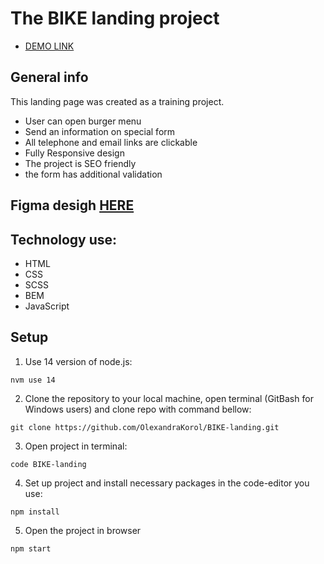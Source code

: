 # The BIKE landing project

- [DEMO LINK](https://OlexandraKorol.github.io/BIKE-landing/)

## General info

This landing page was created as a training project.

* User can open burger menu
* Send an information on special form
* All telephone and email links are clickable
* Fully Responsive design
* The project is SEO friendly
* the form has additional validation

## Figma desigh [HERE](https://www.figma.com/file/NZQAIydtHo5QkINyGLHNcq/BIKE-New-Version?node-id=0%3A1)

## Technology use:

* HTML
* CSS
* SCSS
* BEM
* JavaScript

## Setup

1) Use 14 version of node.js:

`nvm use 14`

2) Clone the repository to your local machine, open terminal (GitBash for Windows users) and clone repo with command bellow:

`git clone https://github.com/OlexandraKorol/BIKE-landing.git`

3) Open project in terminal:

`code BIKE-landing`

4) Set up project and install necessary packages in the code-editor you use:

`npm install`

5) Open the project in browser

`npm start`
